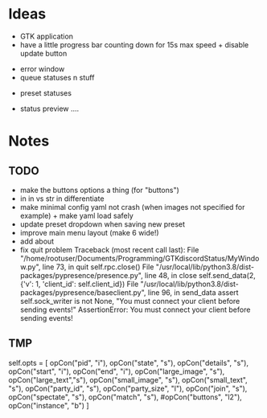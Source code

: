 # Ideas
 + GTK application
 + have a little progress bar counting down for 15s max speed + disable update button
 - error window
 - queue statuses n stuff
 + preset statuses
 - status preview
....
# Notes

## TODO
  - make the buttons options a thing (for "buttons")
  - in in vs str in differentiate
  - make minimal config yaml not crash (when images not specified for example) + make yaml load safely
  - update preset dropdown when saving new preset
  - improve main menu layout (make 6 wide!)
  - add about
  - fix quit problem
  Traceback (most recent call last):
  File "/home/rootuser/Documents/Programming/GTKdiscordStatus/MyWindow.py", line 73, in quit
    self.rpc.close()
  File "/usr/local/lib/python3.8/dist-packages/pypresence/presence.py", line 48, in close
    self.send_data(2, {'v': 1, 'client_id': self.client_id})
  File "/usr/local/lib/python3.8/dist-packages/pypresence/baseclient.py", line 96, in send_data
    assert self.sock_writer is not None, "You must connect your client before sending events!"
AssertionError: You must connect your client before sending events!

## TMP
self.opts = [
        opCon("pid", "i"),
        opCon("state", "s"),
        opCon("details", "s"),
        opCon("start", "i"),
        opCon("end", "i"),
        opCon("large_image", "s"),
        opCon("large_text","s"),
        opCon("small_image", "s"),
        opCon("small_text", "s"),
        opCon("party_id", "s"),
        opCon("party_size", "l"),
        opCon("join", "s"),
        opCon("spectate", "s"),
        opCon("match", "s"),
        #opCon("buttons", "l2"),
        opCon("instance", "b")
        ]
